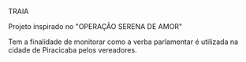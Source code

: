 TRAIA

Projeto inspirado no "OPERAÇÃO SERENA DE AMOR"

Tem a finalidade de monitorar como a verba parlamentar é utilizada na cidade de Piracicaba pelos vereadores. 